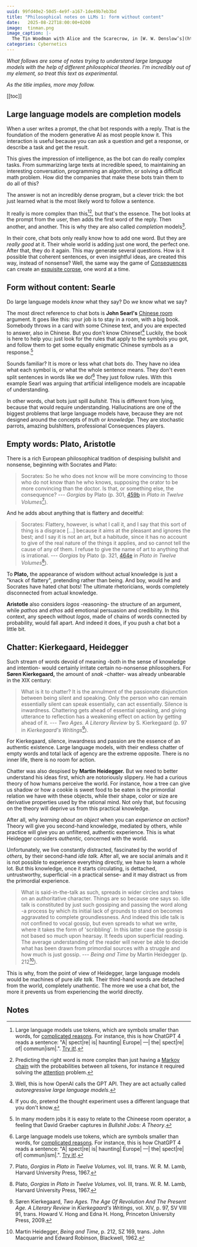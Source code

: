 ```yaml
---
uuid: 99fd40e2-50d5-4e9f-a167-1de49b7eb3bd
title: "Philosophical notes on LLMs 1: form without content"
date:   2025-08-22T18:00:00+0200
image:  tinman.png
image_caption: |-
  The Tin Woodman with Alice and the Scarecrow, in [W. W. Denslow’s](https://en.wikipedia.org/wiki/W._W._Denslow) _Illustrations for the Wonderful Wizard of Oz_ (1900).
categories: Cybernetics
---
```


_What follows are some of notes trying to understand large language models with the help of different philosophical theories. I'm incredibly out of my element, so treat this text as experimental._

_As the title implies, more may follow._

[[toc]]

## Large language models are completion models

When a user writes a prompt, the chat bot responds with a reply. That is the foundation of the modern generative AI as most people know it. This interaction is useful because you can ask a question and get a response, or describe a task and get the result.

This gives the impression of intelligence, as the bot can do really complex tasks. From summarizing large texts at incredible speed, to maintaining an interesting conversation, programming an algorithm, or solving a difficult math problem. How did the companies that make these bots train them to do all of this?

The answer is not an incredibly dense program, but a clever trick: the bot just learned what is the most likely word to follow a sentence.

It really is more complex than this[^tokens][^attention], but that's the essence. The bot looks at the prompt from the user, then adds the first word of the reply. Then another, and another. This is why they are also called _completion_ models[^transformer].

In their core, chat bots only really know how to add one word. But they are _really good_ at it. Their whole world is adding just one word, the perfect one. After that, they do it again. This may generate several questions. How is it possible that coherent sentences, or even insightful ideas, are created this way, instead of nonsense? Well, the same way the game of [Consequences](https://en.wikipedia.org/wiki/Consequences_(game)) can create an [exquisite corpse](https://en.wikipedia.org/wiki/Exquisite_corpse), one word at a time.

## Form without content: Searle

Do large language models _know_ what they say? Do _we_ know what we say?

The most direct reference to chat bots is **John Searl's** [Chinese room](https://en.wikipedia.org/wiki/Chinese_room) argument. It goes like this: your job is to stay in a room, with a big book. Somebody throws in a card with some Chinese text, and you are expected to answer, also in Chinese. But you don't know Chinese![^chinese] Luckily, the book is here to help you: just look for the rules that apply to the symbols you got, and follow them to get some equally enigmatic Chinese symbols as a response.[^bullshitjobs]

Sounds familiar? It is more or less what chat bots do. They have no idea what each symbol is, or what the whole sentence means. They don't even split sentences in words like we do![^tokens] They just follow rules. With this example Searl was arguing that artificial intelligence models are incapable of understanding.

In other words, chat bots just spill _bullshit._ This is different from lying, because that would require understanding. Hallucinations are one of the biggest problems that large language models have, because they are not designed around the concepts of _truth_ or _knowledge._ They are stochastic parrots, amazing bulshitters, professional Consequences players.

## Empty words: Plato, Aristotle

There is a rich European philosophical tradition of despising bullshit and nonsense, beginning with Socrates and Plato:

>Socrates: So he who does not know will be more convincing to those who do not know than he who knows, supposing the orator to be more convincing than the doctor. Is that, or something else, the consequence?
>--- _Gorgias_ by Plato (p. 301, [459b](https://www.perseus.tufts.edu/hopper/text?doc=urn:cts:greekLit:tlg0059.tlg023.perseus-eng1:459b) in _Plato in Twelve Volumes_[^gorgias]).

And he adds about anything that is flattery and deceitful:

>Socrates: Flattery, however, is what I call it, and I say that this sort of thing is a disgrace \[...\] because it aims at the pleasant and ignores the best; and I say it is not an art, but a habitude, since it has no account to give of the real nature of the things it applies, and so cannot tell the cause of any of them. I refuse to give the name of art to anything that is irrational.
>--- _Gorgias_ by Plato (p. 321, [464e](https://www.perseus.tufts.edu/hopper/text?doc=urn:cts:greekLit:tlg0059.tlg023.perseus-eng1:464e) in _Plato in Twelve Volumes_[^gorgias]).

To **Plato,** the appearance of wisdom without actual knowledge is just a "knack of flattery", pretending rather than being. And boy, would he and Socrates have hated chat bots! The ultimate rhetoricians, words completely disconnected from actual knowledge.

**Aristotle** also considers _logos_ -reasoning- the structure of an argument, while _pathos_ and _ethos_ add emotional persuasion and credibility. In this context, any speech without _logos_, made of chains of words connected by probability, would fall apart. And indeed it does, if you push a chat bot a little bit.

## Chatter: Kierkegaard, Heidegger

Such stream of words devoid of meaning -both in the sense of knowledge and intention- would certainly irritate certain no-nonsense philosophers. For **Søren Kierkegaard,** the amount of _snak_ -chatter- was already unbearable in the XIX century:

>What is it to chatter? It is the annulment of the passionate disjunction between being silent and speaking. Only the person who can remain essentially silent can speak essentially, can act essentially. Silence is inwardness. Chattering gets ahead of essential speaking, and giving utterance to reflection has a weakening effect on action by getting ahead of it.
>--- _Two Ages. A Literary Review_ by S. Kierkegaard (p. 97 in _Kierkegaard's Writings_[^kierkegaard]).

For Kierkegaard, silence, inwardness and passion are the essence of an authentic existence. Large language models, with their endless chatter of empty words and total lack of agency are the extreme opposite. There is no inner life, there is no room for action.

Chatter was also despised by **Martin Heidegger.** But we need to better understand his ideas first, which are notoriously slippery. He had a curious theory of how humans perceive the world. For instance, how a tree can give us shadow or how a cookie is sweet food to be eaten is the primordial relation we have with these objects, while their shape, color or size are derivative properties used by the rational mind. Not only that, but focusing on the theory will deprive us from this practical knowledge.

After all, why _learning about an object_ when you can _experience an action_? Theory will give you second-hand knowledge, mediated by others, while practice will give you an unfiltered, authentic experience. This is what Heidegger considers _authentic,_ concerned with the world.

Unfortunately, we live constantly distracted, fascinated by the world of _others,_ by their second-hand _idle talk._ After all, we are social animals and it is not possible to experience everything directly, we have to learn a whole lot. But this knowledge, once it starts circulating, is dettached, untrustworthy, superficial -in a practical sense- and it may distract us from the primordial experience.

>What is said-in-the-talk as such, spreads in wider circles and takes on an authoritative character. Things are so because one says so. Idle talk is constituted by just such gossiping and passing the word along -a process by which its initial lack of grounds to stand on becomes aggravated to complete groundlessness. And indeed this idle talk is not confined to vocal gossip, but even spreads to what we write, where it takes the form of 'scribbling'. In this latter case the gossip is not based so much upon hearsay. It feeds upon superficial reading. The average understanding of the reader will never be able to decide what has been drawn from primordial sources with a struggle and how much is just gossip.
>--- _Being and Time_ by Martin Heidegger (p. 212[^heidegger]).

This is why, from the point of view of Heidegger, large language models would be machines of pure _idle talk._ Their third-hand words are detached from the world, completely unathentic. The more we use a chat bot, the more it prevents us from experiencing the world directly.

## Notes

[^tokens]: Large language models use tokens, which are symbols smaller than words, for [complicated reasons](https://en.wikipedia.org/wiki/Large_language_model#Tokenization). For instance, this is how ChatGPT 4 reads a sentence: "A| spect|re| is| haunting| Europe| —| the| spect|re| of| commun|ism|.". [Try it!](https://platform.openai.com/tokenizer).
[^attention]: Predicting the right word is more complex than just having a [Markov chain](https://en.wikipedia.org/wiki/Markov_chain) with the probabilities between all tokens, for instance it required solving the [attention](https://en.wikipedia.org/wiki/Attention_Is_All_You_Need) problem.
[^bullshitjobs]: In many modern jobs it is easy to relate to the Chineese room operator, a feeling that David Graeber captures in _Bullshit Jobs: A Theory_.
[^transformer]: Well, this is how OpenAI calls the GPT API. They are act actually called _autoregressive large language models_.
[^chinese]: If you do, pretend the thought experiment uses a different language that you don't know.
[^gorgias]: Plato, _Gorgias_ in _Plato in Twelve Volumes_, vol. III, trans. W. R. M. Lamb, Harvard University Press, 1967.
[^kierkegaard]: Søren Kierkegaard, _Two Ages. The Age Of Revolution And The Present Age. A Literary Review_ in _Kierkegaard's Writings_, vol. XIV, p. 97, SV VIII 91, trans. Howard V. Hong and Edna H. Hong, Princeton University Press, 2009.
[^heidegger]: Martin Heidegger, _Being and Time_, p. 212, SZ 169, trans. John Macquarrie and Edward Robinson, Blackwell, 1962.
